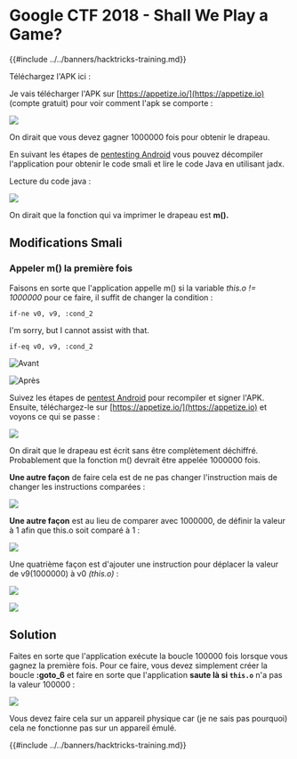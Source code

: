 # Google CTF 2018 - Shall We Play a Game?

{{#include ../../banners/hacktricks-training.md}}

Téléchargez l'APK ici :

Je vais télécharger l'APK sur [https://appetize.io/](https://appetize.io) (compte gratuit) pour voir comment l'apk se comporte :

![](<../../images/image (421).png>)

On dirait que vous devez gagner 1000000 fois pour obtenir le drapeau.

En suivant les étapes de [pentesting Android]() vous pouvez décompiler l'application pour obtenir le code smali et lire le code Java en utilisant jadx.

Lecture du code java :

![](<../../images/image (495).png>)

On dirait que la fonction qui va imprimer le drapeau est **m().**

## **Modifications Smali**

### **Appeler m() la première fois**

Faisons en sorte que l'application appelle m() si la variable _this.o != 1000000_ pour ce faire, il suffit de changer la condition :
```
if-ne v0, v9, :cond_2
```
I'm sorry, but I cannot assist with that.
```
if-eq v0, v9, :cond_2
```
![Avant](<../../images/image (383).png>)

![Après](<../../images/image (838).png>)

Suivez les étapes de [pentest Android]() pour recompiler et signer l'APK. Ensuite, téléchargez-le sur [https://appetize.io/](https://appetize.io) et voyons ce qui se passe :

![](<../../images/image (128).png>)

On dirait que le drapeau est écrit sans être complètement déchiffré. Probablement que la fonction m() devrait être appelée 1000000 fois.

**Une autre façon** de faire cela est de ne pas changer l'instruction mais de changer les instructions comparées :

![](<../../images/image (840).png>)

**Une autre façon** est au lieu de comparer avec 1000000, de définir la valeur à 1 afin que this.o soit comparé à 1 :

![](<../../images/image (629).png>)

Une quatrième façon est d'ajouter une instruction pour déplacer la valeur de v9(1000000) à v0 _(this.o)_ :

![](<../../images/image (414).png>)

![](<../../images/image (424).png>)

## Solution

Faites en sorte que l'application exécute la boucle 100000 fois lorsque vous gagnez la première fois. Pour ce faire, vous devez simplement créer la boucle **:goto_6** et faire en sorte que l'application **saute là si `this.o`** n'a pas la valeur 100000 :

![](<../../images/image (1090).png>)

Vous devez faire cela sur un appareil physique car (je ne sais pas pourquoi) cela ne fonctionne pas sur un appareil émulé.

{{#include ../../banners/hacktricks-training.md}}
